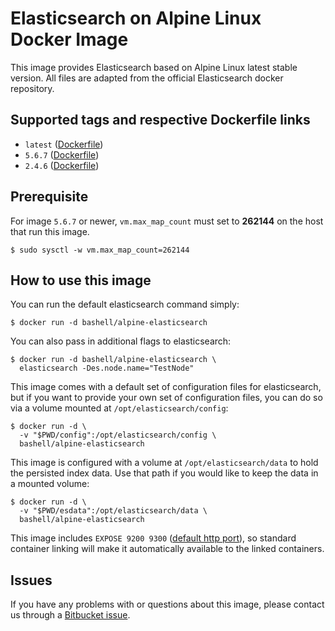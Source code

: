 Elasticsearch on Alpine Linux Docker Image
==========================================

This image provides Elasticsearch based on Alpine Linux latest stable
version.  All files are adapted from the official Elasticsearch docker
repository.

Supported tags and respective Dockerfile links
----------------------------------------------

-   `latest` ([Dockerfile](https://bitbucket.org/bashell-com/alpine-elasticsearch/src/tip/Dockerfile?fileviewer=file-view-default))
-   `5.6.7` ([Dockerfile](https://bitbucket.org/bashell-com/alpine-elasticsearch/src/5.6.7/Dockerfile?fileviewer=file-view-default))
-   `2.4.6` ([Dockerfile](https://bitbucket.org/bashell-com/alpine-elasticsearch/src/2.4.6/Dockerfile?fileviewer=file-view-default))

Prerequisite
------------

For image `5.6.7` or newer, `vm.max_map_count` must set to
**262144** on the host that run this image.

    $ sudo sysctl -w vm.max_map_count=262144

How to use this image
---------------------

You can run the default elasticsearch command simply:

    $ docker run -d bashell/alpine-elasticsearch

You can also pass in additional flags to elasticsearch:

    $ docker run -d bashell/alpine-elasticsearch \
      elasticsearch -Des.node.name="TestNode"

This image comes with a default set of configuration files for elasticsearch,
but if you want to provide your own set of configuration files, you can do so
via a volume mounted at `/opt/elasticsearch/config`:

    $ docker run -d \
      -v "$PWD/config":/opt/elasticsearch/config \
      bashell/alpine-elasticsearch

This image is configured with a volume at `/opt/elasticsearch/data` to hold the
persisted index data. Use that path if you would like to keep the data in a
mounted volume:

    $ docker run -d \
      -v "$PWD/esdata":/opt/elasticsearch/data \
      bashell/alpine-elasticsearch

This image includes `EXPOSE 9200 9300`
([default http port](https://www.elastic.co/guide/en/elasticsearch/reference/current/modules-http.html)),
so standard container linking will make it automatically available to the
linked containers.

Issues
------

If you have any problems with or questions about this image, please contact us
through a [Bitbucket issue](https://bitbucket.org/bashell-com/alpine-elasticsearch/issues).

